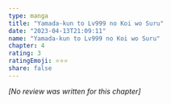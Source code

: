 ```yaml
---
type: manga
title: "Yamada-kun to Lv999 no Koi wo Suru"
date: "2023-04-13T21:09:11"
name: "Yamada-kun to Lv999 no Koi wo Suru"
chapter: 4
rating: 3
ratingEmoji: ⭐️⭐️⭐️
share: false
---
```


_[No review was written for this chapter]_
